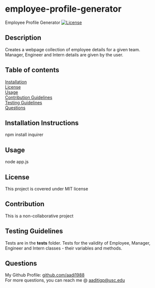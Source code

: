 # employee-profile-generator
Employee Profile Generator
  [![License](<https://img.shields.io/static/v1?label=License&message=MIT&color=green>)]()
## Description
Creates a webpage collection of employee details for a given team. Manager, Engineer and Intern details are given by the user.
## Table of contents
[Installation](#installation-instructions)  
[License](#license)  
[Usage](#usage)  
[Contribution Guidelines](#contribution-guidelines)  
[Testing Guidelines](#testing-guidelines)  
[Questions](#questions)
## Installation Instructions
npm install inquirer

## Usage
node app.js
## License
This project is covered under MIT license
## Contribution
This is a non-collaborative project
## Testing Guidelines
Tests are in the  __tests__ folder. Tests for the validity of Employee, Manager, Engineer and Intern classes - their variables and methods.
## Questions
My Github Profile: [github.com/aadi1988](https://github.com/aadi1988)  
For more questions, you can reach me @ aaditigp@usc.edu